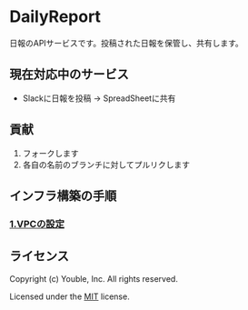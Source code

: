 # DailyReport

日報のAPIサービスです。投稿された日報を保管し、共有します。

## 現在対応中のサービス

* Slackに日報を投稿 → SpreadSheetに共有

## 貢献

1. フォークします
2. 各自の名前のブランチに対してプルリクします

## インフラ構築の手順

### [1.VPCの設定](doc/vpc.md)

## ライセンス

Copyright (c) Youble, Inc. All rights reserved.

Licensed under the [MIT](LICENSE.txt) license.
